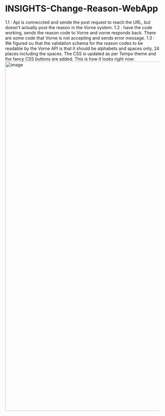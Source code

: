 # INSIGHTS-Change-Reason-WebApp
1.1 : Api is conneccted and sende the post request to reach the URL, but doesn't actually post the reason in the Vorne system.
1.2 : have the code working, sends the reason code to Vorne and vorne responds back. There are some code that Vorne is not accepting and sends error message.
1.3 : We figured ou that the validation schema for the reason codes to be readable by the Vorne API is that it should be alphabets and spaces only, 24 places including the spaces. The CSS is updated as per Tempo theme and the fancy CSS buttons are added. This is how it looks right now: <img width="1134" alt="image" src="https://github.com/Tempo-Flexible-Packaging/INSIGHTS-Change-Reason-WebApp/assets/140524949/b5f3fddf-9187-44e9-a012-31531de35e66">

